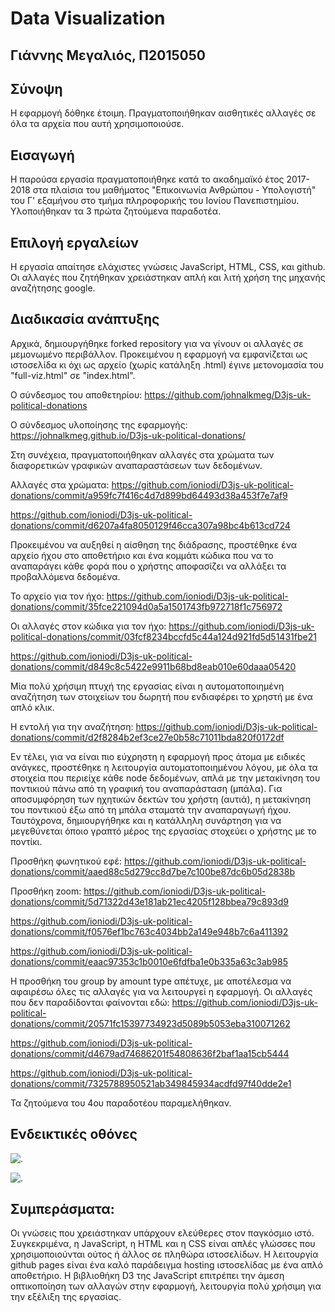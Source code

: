 # Data Visualization
## Γιάννης Μεγαλιός, Π2015050

## Σύνοψη

Η εφαρμογή δόθηκε έτοιμη. Πραγματοποιήθηκαν αισθητικές αλλαγές σε όλα τα αρχεία που αυτή χρησιμοποιούσε.

## Εισαγωγή

Η παρούσα εργασία πραγματοποιήθηκε κατά το ακαδημαϊκό έτος 2017-2018 στα πλαίσια του μαθήματος "Επικοινωνία Ανθρώπου - Υπολογιστή" του Γ' εξαμήνου στο τμήμα πληροφορικής του Ιονίου Πανεπιστημίου. Υλοποιήθηκαν τα 3 πρώτα ζητούμενα παραδοτέα.

## Επιλογή εργαλείων

Η εργασία απαίτησε ελάχιστες γνώσεις JavaScript, HTML, CSS, και github. Οι αλλαγές που ζητήθηκαν χρειάστηκαν απλή και λιτή χρήση της μηχανής αναζήτησης google.

## Διαδικασία ανάπτυξης

Αρχικά, δημιουργήθηκε forked repository για να γίνουν οι αλλαγές σε μεμονωμένο περιβάλλον. Προκειμένου η εφαρμογή να εμφανίζεται ως ιστοσελίδα κι όχι ως αρχείο (χωρίς κατάληξη .html) έγινε μετονομασία του "full-viz.html" σε "index.html".

Ο σύνδεσμος του αποθετηρίου: https://github.com/johnalkmeg/D3js-uk-political-donations

Ο σύνδεσμος υλοποίησης της εφαρμογής: https://johnalkmeg.github.io/D3js-uk-political-donations/ 


Στη συνέχεια, πραγματοποιήθηκαν αλλαγές στα χρώματα των διαφορετικών γραφικών αναπαραστάσεων των δεδομένων.

Αλλαγές στα χρώματα:
https://github.com/ioniodi/D3js-uk-political-donations/commit/a959fc7f416c4d7d899bd64493d38a453f7e7af9

https://github.com/ioniodi/D3js-uk-political-donations/commit/d6207a4fa8050129f46cca307a98bc4b613cd724


Προκειμένου να αυξηθεί η αίσθηση της διάδρασης, προστέθηκε ένα αρχείο ήχου στο αποθετήριο και ένα κομμάτι κώδικα που να το αναπαράγει κάθε φορά που ο χρήστης αποφασίζει να αλλάξει τα προβαλλόμενα δεδομένα.

Το αρχείο για τον ήχο:
https://github.com/ioniodi/D3js-uk-political-donations/commit/35fce221094d0a5a1501743fb972718f1c756972


Οι αλλαγές στον κώδικα για τον ήχο:
https://github.com/ioniodi/D3js-uk-political-donations/commit/03fcf8234bccfd5c44a124d921fd5d51431fbe21

https://github.com/ioniodi/D3js-uk-political-donations/commit/d849c8c5422e9911b68bd8eab010e60daaa05420


Μία πολύ χρήσιμη πτυχή της εργασίας είναι η αυτοματοποιημένη αναζήτηση των στοιχείων του δωρητή που ενδιαφέρει το χρηστή με ένα απλό κλικ. 

Η εντολή για την αναζήτηση:
https://github.com/ioniodi/D3js-uk-political-donations/commit/d2f8284b2ef3ce27e0b58c71011bda820f0172df


Εν τέλει, για να είναι πιο εύχρηστη η εφαρμογή προς άτομα με ειδικές ανάγκες, προστέθηκε η λειτουργία αυτοματοποιημένου λόγου, με όλα τα στοιχεία που περιείχε κάθε node δεδομένων, απλά με την μετακίνηση του ποντικιού πάνω από τη γραφική του αναπαράσταση (μπάλα). Για αποσυμφόρηση των ηχητικών δεκτών του χρήστη (αυτιά), η μετακίνηση του ποντικιού έξω από τη μπάλα σταματά την αναπαραγωγή ήχου. Ταυτόχρονα, δημιουργήθηκε και η κατάλληλη συνάρτηση για να μεγεθύνεται όποιο γραπτό μέρος της εργασίας στοχεύει ο χρήστης με το ποντίκι.

Προσθήκη φωνητικού εφέ: https://github.com/ioniodi/D3js-uk-political-donations/commit/aaed88c5d279cc8d7be7c100be87dc6b05d2838b

Προσθήκη zoom: https://github.com/ioniodi/D3js-uk-political-donations/commit/5d71322d43e181ab21ec4205f128bbea79c893d9

https://github.com/ioniodi/D3js-uk-political-donations/commit/f0576ef1bc763c4034bb2a149e948b7c6a411392

https://github.com/ioniodi/D3js-uk-political-donations/commit/eaac97353c1b0010e6fdfba1e0b335a63c3ab985

Η προσθήκη του group by amount type απέτυχε, με αποτέλεσμα να αφαιρέσω όλες τις αλλαγές για να λειτουργεί η εφαρμογή. Οι αλλαγές που δεν παραδίδονται φαίνονται εδώ: https://github.com/ioniodi/D3js-uk-political-donations/commit/20571fc15397734923d5089b5053eba310071262

https://github.com/ioniodi/D3js-uk-political-donations/commit/d4679ad74686201f54808636f2baf1aa15cb5444

https://github.com/ioniodi/D3js-uk-political-donations/commit/7325788950521ab349845934acdfd97f40dde2e1

Τα ζητούμενα του 4ου παραδοτέου παραμελήθηκαν.

## Ενδεικτικές οθόνες

![.](https://github.com/johnalkmeg/Telikh-Anafora-va2018/blob/master/Screenshot-2018-1-26%20Who's%20funding%20the%20big%20three%20.png)

![.](https://github.com/johnalkmeg/Telikh-Anafora-va2018/blob/master/Screenshot-2018-1-26%20Who's%20funding%20the%20big%20three%20(1).png)

## Συμπεράσματα:  

Οι γνώσεις που χρειάστηκαν υπάρχουν ελεύθερες στον παγκόσμιο ιστό. Συγκεκριμένα, η JavaScript, η HTML και η CSS είναι απλές γλώσσες που χρησιμοποιούνται ούτος ή άλλος σε πληθώρα ιστοσελίδων. Η λειτουργία github pages είναι ένα καλό παράδειγμα hosting ιστοσελίδας με ένα απλό αποθετήριο. Η βιβλιοθήκη D3 της JavaScript επιτρέπει την άμεση οπτικοποίηση των αλλαγών στην εφαρμογή, λειτουργία πολύ χρήσιμη για την εξέλιξη της εργασίας.
